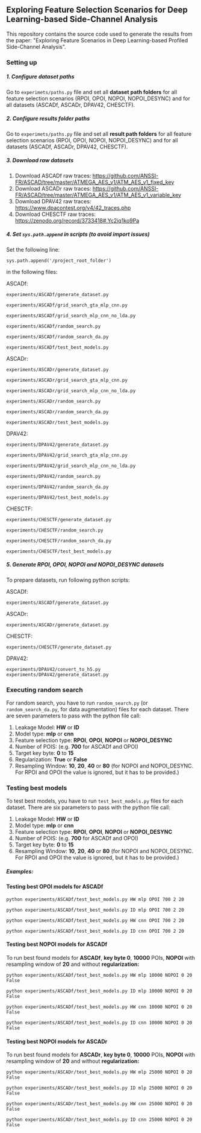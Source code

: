 ## Exploring Feature Selection Scenarios for Deep Learning-based Side-Channel Analysis

This repository contains the source code used to generate the results from the paper: 
"Exploring Feature Scenarios in Deep Learning-based Profiled Side-Channel Analysis".

### Setting up

##### 1. Configure dataset paths
Go to ```experimets/paths.py``` file and set all **dataset path folders** for all feature selection
scenarios (RPOI, OPOI, NOPOI, NOPOI_DESYNC) and for all datasets (ASCADf, ASCADr, DPAV42, CHESCTF).


##### 2. Configure results folder paths
Go to ```experimets/paths.py``` file and set all **result path folders** for all feature selection
scenarios (RPOI, OPOI, NOPOI, NOPOI_DESYNC) and for all datasets (ASCADf, ASCADr, DPAV42, CHESCTF).

##### 3. Download raw datasets

1. Download ASCADf raw traces: https://github.com/ANSSI-FR/ASCAD/tree/master/ATMEGA_AES_v1/ATM_AES_v1_fixed_key
2. Download ASCADr raw traces: https://github.com/ANSSI-FR/ASCAD/tree/master/ATMEGA_AES_v1/ATM_AES_v1_variable_key
3. Download DPAV42 raw traces: https://www.dpacontest.org/v4/42_traces.php
4. Download CHESCTF raw traces: https://zenodo.org/record/3733418#.Yc2iq1ko9Pa

##### 4. Set ```sys.path.append``` in scripts (to avoid import issues)

Set the following line:

```sys.path.append('/project_root_folder')```

in the following files:

ASCADf:

```experiments/ASCADf/generate_dataset.py```

```experiments/ASCADf/grid_search_gta_mlp_cnn.py```

```experiments/ASCADf/grid_search_mlp_cnn_no_lda.py```

```experiments/ASCADf/random_search.py```

```experiments/ASCADf/random_search_da.py```

```experiments/ASCADf/test_best_models.py```

ASCADr:

```experiments/ASCADr/generate_dataset.py```

```experiments/ASCADr/grid_search_gta_mlp_cnn.py```

```experiments/ASCADr/grid_search_mlp_cnn_no_lda.py```

```experiments/ASCADr/random_search.py```

```experiments/ASCADr/random_search_da.py```

```experiments/ASCADr/test_best_models.py```

DPAV42:

```experiments/DPAV42/generate_dataset.py```

```experiments/DPAV42/grid_search_gta_mlp_cnn.py```

```experiments/DPAV42/grid_search_mlp_cnn_no_lda.py```

```experiments/DPAV42/random_search.py```

```experiments/DPAV42/random_search_da.py```

```experiments/DPAV42/test_best_models.py```

CHESCTF:

```experiments/CHESCTF/generate_dataset.py```

```experiments/CHESCTF/random_search.py```

```experiments/CHESCTF/random_search_da.py```

```experiments/CHESCTF/test_best_models.py```


##### 5. Generate RPOI, OPOI, NOPOI and NOPOI_DESYNC datasets

To prepare datasets, run following python scripts:

ASCADf: 

```experiments/ASCADf/generate_dataset.py```

ASCADr: 

```experiments/ASCADr/generate_dataset.py```

CHESCTF: 

```experiments/CHESCTF/generate_dataset.py```

DPAV42:

```experiments/DPAV42/convert_to_h5.py```
```experiments/DPAV42/generate_dataset.py```

### Executing random search 

For random search, you have to run ```random_search.py``` (or ```random_search_da.py```, for data augmentation) 
files for each dataset. There are seven parameters to pass with the python file call:

1. Leakage Model: **HW** or **ID**
2. Model type: **mlp** or **cnn** 
3. Feature selection type: **RPOI**, **OPOI**, **NOPOI** or **NOPOI_DESYNC**
4. Number of POIS: (e.g. **700** for ASCADf and OPOI) 
5. Target key byte: **0** to **15**
6. Regularization: **True** or **False**
7. Resampling Window: **10**, **20**, **40** or **80** (for NOPOI and NOPOI_DESYNC. For RPOI and OPOI the value is ignored, but it has to be provided.)

### Testing best models

To test best models, you have to run ```test_best_models.py``` files for each dataset.
There are six parameters to pass with the python file call:

1. Leakage Model: **HW** or **ID**
2. Model type: **mlp** or **cnn** 
3. Feature selection type: **RPOI**, **OPOI**, **NOPOI** or **NOPOI_DESYNC**
4. Number of POIS: (e.g. **700** for ASCADf and OPOI) 
5. Target key byte: **0** to **15**
6. Resampling Window: **10**, **20**, **40** or **80** (for NOPOI and NOPOI_DESYNC. For RPOI and OPOI the value is ignored, but it has to be provided.)

##### Examples:

#### Testing best OPOI models for ASCADf

```python experiments/ASCADf/test_best_models.py HW mlp OPOI 700 2 20```

```python experiments/ASCADf/test_best_models.py ID mlp OPOI 700 2 20```

```python experiments/ASCADf/test_best_models.py HW cnn OPOI 700 2 20```

```python experiments/ASCADf/test_best_models.py ID cnn OPOI 700 2 20```

#### Testing best NOPOI models for ASCADf

To run best found models for **ASCADf**, **key byte 0**, **10000** POIs, **NOPOI** with resampling window of **20** and 
without **regularization:**

```python experiments/ASCADf/test_best_models.py HW mlp 10000 NOPOI 0 20 False```

```python experiments/ASCADf/test_best_models.py ID mlp 10000 NOPOI 0 20 False```

```python experiments/ASCADf/test_best_models.py HW cnn 10000 NOPOI 0 20 False```

```python experiments/ASCADf/test_best_models.py ID cnn 10000 NOPOI 0 20 False```

#### Testing best NOPOI models for ASCADr

To run best found models for **ASCADr**, **key byte 0**, **10000** POIs, **NOPOI** with resampling window of **20** and 
without **regularization:**

```python experiments/ASCADr/test_best_models.py HW mlp 25000 NOPOI 0 20 False```

```python experiments/ASCADr/test_best_models.py ID mlp 25000 NOPOI 0 20 False```

```python experiments/ASCADr/test_best_models.py HW cnn 25000 NOPOI 0 20 False```

```python experiments/ASCADr/test_best_models.py ID cnn 25000 NOPOI 0 20 False```


